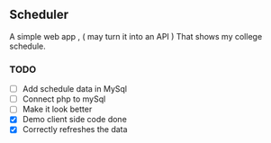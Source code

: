 ## Scheduler

A simple web app , ( may turn it into an API ) That shows my college schedule.

### TODO
- [ ] Add schedule data in MySql
- [ ] Connect php to mySql
- [ ] Make it look better
- [x] Demo client side code done
- [x] Correctly refreshes the data
